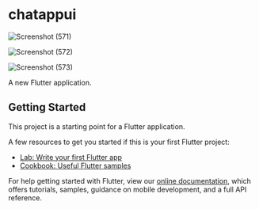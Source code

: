 # chatappui

![Screenshot (571)](https://user-images.githubusercontent.com/80529211/129316664-0bb48a52-9930-413e-ba1d-904bd92d2ab5.png)

![Screenshot (572)](https://user-images.githubusercontent.com/80529211/129316759-1f231852-b6fb-4a3f-a58f-8e40d5d31c7e.png)

![Screenshot (573)](https://user-images.githubusercontent.com/80529211/129316823-0f47e427-899d-49a5-ab64-20c9405946e5.png)




A new Flutter application.

## Getting Started

This project is a starting point for a Flutter application.

A few resources to get you started if this is your first Flutter project:

- [Lab: Write your first Flutter app](https://flutter.dev/docs/get-started/codelab)
- [Cookbook: Useful Flutter samples](https://flutter.dev/docs/cookbook)

For help getting started with Flutter, view our
[online documentation](https://flutter.dev/docs), which offers tutorials,
samples, guidance on mobile development, and a full API reference.
